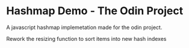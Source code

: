 # Hashmap Demo - The Odin Project

A javascript hashmap implemetation made for the odin project.

Rework the resizing function to sort items into new hash indexes
